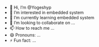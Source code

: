 - 👋 Hi, I’m @Yogeshyp
- 👀 I’m interested in embedded system
- 🌱 I’m currently learning embedded system 
- 💞️ I’m looking to collaborate on ...
- 📫 How to reach me ...
- 😄 Pronouns: ...
- ⚡ Fun fact: ...

<!---
Yogeshyp/Yogeshyp is a ✨ special ✨ repository because its `README.md` (this file) appears on your GitHub profile.
You can click the Preview link to take a look at your changes.
--->
